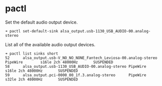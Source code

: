 # pactl

Set the default audio output device.

```console
➜ pactl set-default-sink alsa_output.usb-1130_USB_AUDIO-00.analog-stereo
```

List all of the available audio output devices.

```console
➜ pactl list sinks short
52      alsa_output.usb-V_NO_NO_NONE_Fantech_Leviosa-00.analog-stereo   PipeWire        s16le 2ch 48000Hz       SUSPENDED
58      alsa_output.usb-1130_USB_AUDIO-00.analog-stereo PipeWire        s16le 2ch 48000Hz       SUSPENDED
59      alsa_output.pci-0000_00_1f.3.analog-stereo      PipeWire        s32le 2ch 48000Hz       SUSPENDED
```
